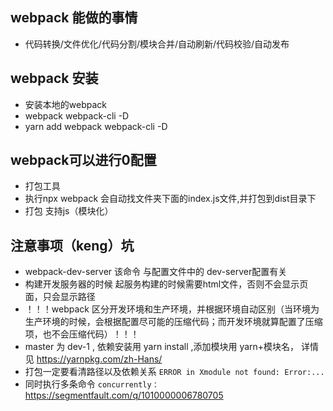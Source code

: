 ## webpack 能做的事情
- 代码转换/文件优化/代码分割/模块合并/自动刷新/代码校验/自动发布

## webpack 安装
- 安装本地的webpack
- webpack webpack-cli -D
- yarn add webpack webpack-cli -D

## webpack可以进行0配置
- 打包工具
- 执行npx webpack 会自动找文件夹下面的index.js文件,并打包到dist目录下
- 打包 支持js（模块化）



## 注意事项（keng）坑
- webpack-dev-server 该命令 与配置文件中的 dev-server配置有关
- 构建开发服务器的时候 起服务构建的时候需要html文件，否则不会显示页面，只会显示路径 
- ！！！webpack 区分开发环境和生产环境，并根据环境自动区别（当环境为生产环境的时候，会根据配置尽可能的压缩代码；而开发环境就算配置了压缩项，也不会压缩代码）！！！
- master 为 dev-1 , 依赖安装用 yarn install ,添加模块用 yarn+模块名， 详情见 https://yarnpkg.com/zh-Hans/
- 打包一定要看清路径以及依赖关系 `ERROR in Xmodule not found: Error:...`
- 同时执行多条命令 `concurrently：` https://segmentfault.com/q/1010000006780705